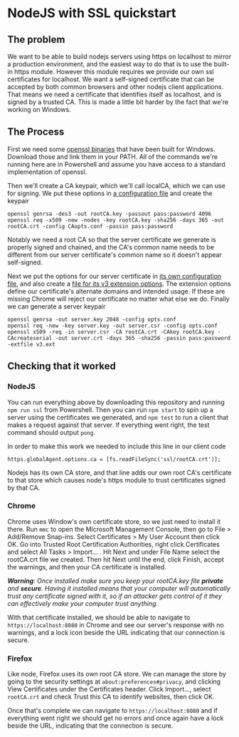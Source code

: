 # NodeJS with SSL quickstart

## The problem

We want to be able to build nodejs servers using https on localhost to mirror a production environment, and the easiest way to do that is to use the built-in https module. However this module requires we provide our own ssl certificates for localhost. We want a self-signed certificate that can be accepted by both common browsers and other nodejs client applications. That means we need a certificate that identifies itself as localhost, and is signed by a trusted CA. This is made a little bit harder by the fact that we're working on Windows.

## The Process

First we need some [openssl binaries](https://wiki.openssl.org/index.php/Binaries) that have been built for Windows. Download those and link them in your PATH. All of the commands we're running here are in Powershell and assume you have access to a standard implementation of openssl.

Then we'll create a CA keypair, which we'll call localCA, which we can use for signing. We put these options in [a configuration file](../blob/master/ssl/CAopts.conf) and create the keypair
```
openssl genrsa -des3 -out rootCA.key -passout pass:password 4096
openssl req -x509 -new -nodes -key rootCA.key -sha256 -days 365 -out rootCA.crt -config CAopts.conf -passin pass:password
```

Notably we need a root CA so that the server certificate we generate is properly signed and chained, and the CA's common name needs to be different from our server certificate's common name so it doesn't appear self-signed.

Next we put the options for our server certificate in [its own configuration file](../blob/master/ssl/opts.conf), and also create a [file for its v3 extension options](../blob/master/ssl/v3.ext). The extension options define our certificate's alternate domains and intended usage. If these are missing Chrome will reject our certificate no matter what else we do. Finally we can generate a server keypair
```
openssl genrsa -out server.key 2048 -config opts.conf
openssl req -new -key server.key -out server.csr -config opts.conf
openssl x509 -req -in server.csr -CA rootCA.crt -CAkey rootCA.key -CAcreateserial -out server.crt -days 365 -sha256 -passin pass:password -extfile v3.ext
```

## Checking that it worked

### NodeJS

You can run everything above by downloading this repository and running `npm run ssl` from Powershell. Then you can run `npm start` to spin up a server using the certificates we generated, and `npm test` to run a client that makes a request against that server. If everything went right, the test command should output `pong`.

In order to make this work we needed to include this line in our client code
```
https.globalAgent.options.ca = [fs.readFileSync('ssl/rootCA.crt')];
```

Nodejs has its own CA store, and that line adds our own root CA's certificate to that store which causes node's https module to trust certificates signed by that CA.

### Chrome

Chrome uses Window's own certificate store, so we just need to install it there. Run `mmc` to open the Microsoft Management Console, then go to File > Add/Remove Snap-ins. Select Certificates > My User Account then click OK. Go into Trusted Root Certification Authorities, right click Certificates and select All Tasks > Import... . Hit Next and under File Name select the rootCA.crt file we created. Then hit Next until the end, click Finish, accept the warnings, and then your CA certificate is installed.

**_Warning_**: _Once installed make sure you keep your rootCA.key file **private** and **secure**. Having it installed means that your computer will automatically trust any certificate signed with it, so if an attacker gets control of it they can effectively make your computer trust anything._

With that certificate installed, we should be able to navigate to `https://localhost:8080` in Chrome and see our server's response with no warnings, and a lock icon beside the URL indicating that our connection is secure.

### Firefox

Like node, Firefox uses its own root CA store. We can manage the store by going to the security settings at `about:preferences#privacy`, and clicking View Certificates under the Certificates header. Click Import..., select `rootCA.crt` and check Trust this CA to identify websites, then click OK.

Once that's complete we can navigate to `https://localhost:8080` and if everything went right we should get no errors and once again have a lock beside the URL, indicating that the connection is secure.